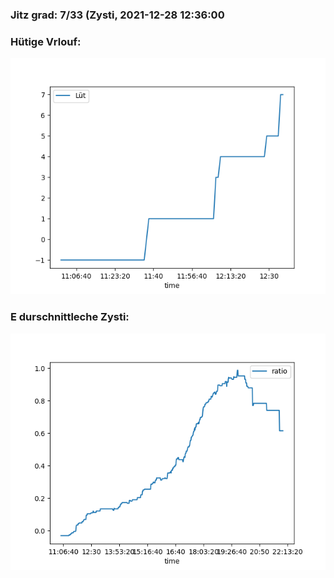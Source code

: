 ### Jitz grad: 7/33 (Zysti, 2021-12-28 12:36:00

### Hütige Vrlouf:
![Graph](Today.png)

### E durschnittleche Zysti:
![Graph](Zysti.png)